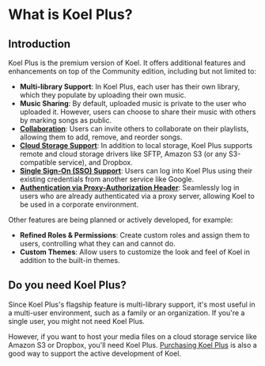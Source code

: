 # What is Koel Plus?

## Introduction

Koel Plus is the premium version of Koel. It offers additional features and enhancements on top of the Community edition, including but not limited to:

- **Multi-library Support**: In Koel Plus, each user has their own library, which they populate by uploading their own music.
- **Music Sharing**: By default, uploaded music is private to the user who uploaded it. However, users can choose to share their music with others by marking songs as public.
- **[Collaboration](./collaboration)**: Users can invite others to collaborate on their playlists, allowing them to add, remove, and reorder songs.
- **[Cloud Storage Support](./cloud-storage-support)**: In addition to local storage, Koel Plus supports remote and cloud storage drivers like SFTP, Amazon S3 (or any S3-compatible service), and Dropbox.
- **[Single Sign-On (SSO) Support](./sso)**: Users can log into Koel Plus using their existing credentials from another service like Google.
- **[Authentication via Proxy-Authorization Header](./proxy-auth)**: Seamlessly log in users who are already authenticated via a proxy server, allowing Koel to be used in a corporate environment.

Other features are being planned or actively developed, for example:

- **Refined Roles & Permissions**: Create custom roles and assign them to users, controlling what they can and cannot do.
- **Custom Themes**: Allow users to customize the look and feel of Koel in addition to the built-in themes.

## Do you need Koel Plus?
Since Koel Plus's flagship feature is multi-library support, it's most useful in a multi-user environment, such as a family or an organization.
If you're a single user, you might not need Koel Plus.

However, if you want to host your media files on a cloud storage service like Amazon S3 or Dropbox, you'll need Koel Plus.
[Purchasing Koel Plus](./purchase-activation) is also a good way to support the active development of Koel.

